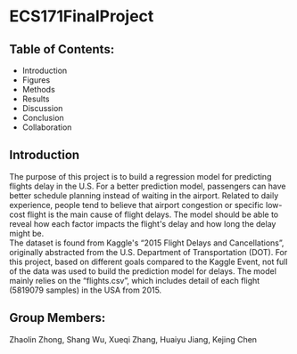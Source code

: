 # ECS171FinalProject

## Table of Contents:
  - Introduction
  - Figures
  - Methods
  - Results
  - Discussion
  - Conclusion
  - Collaboration



## Introduction
  The purpose of this project is to build a regression model for predicting flights delay in the U.S.  For a better prediction model, passengers can have better schedule planning instead of waiting in the airport. Related to daily experience, people tend to believe that airport congestion or specific low-cost flight is the main cause of flight delays. The model should be able to reveal how each factor impacts the flight's delay and how long the delay might be. <br /> 
	The dataset is found from Kaggle's “2015 Flight Delays and Cancellations”, originally abstracted from the U.S. Department of Transportation (DOT). For this project, based on different goals compared to the Kaggle Event, not full of the data was used to build the prediction model for delays. The model mainly relies on the  “flights.csv”, which includes detail of each flight (5819079 samples) in the USA from 2015. 
 

## Group Members:
Zhaolin Zhong, 
Shang Wu,
Xueqi Zhang,
Huaiyu Jiang,
Kejing Chen


